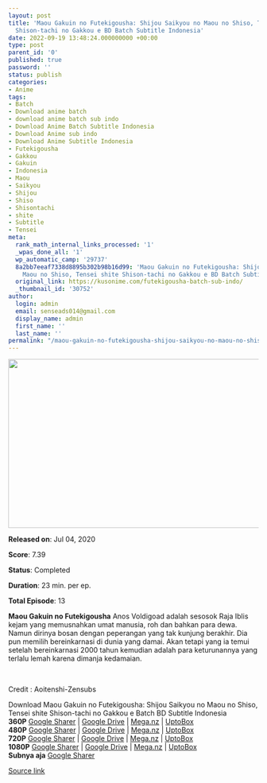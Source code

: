 ```yaml
---
layout: post
title: 'Maou Gakuin no Futekigousha: Shijou Saikyou no Maou no Shiso, Tensei shite
  Shison-tachi no Gakkou e BD Batch Subtitle Indonesia'
date: 2022-09-19 13:48:24.000000000 +00:00
type: post
parent_id: '0'
published: true
password: ''
status: publish
categories:
- Anime
tags:
- Batch
- Download anime batch
- download anime batch sub indo
- Download Anime Batch Subtitle Indonesia
- Download Anime sub indo
- Download Anime Subtitle Indonesia
- Futekigousha
- Gakkou
- Gakuin
- Indonesia
- Maou
- Saikyou
- Shijou
- Shiso
- Shisontachi
- shite
- Subtitle
- Tensei
meta:
  rank_math_internal_links_processed: '1'
  _wpas_done_all: '1'
  wp_automatic_camp: '29737'
  8a2bb7eeaf7338d8895b302b98b16d99: 'Maou Gakuin no Futekigousha: Shijou Saikyou no
    Maou no Shiso, Tensei shite Shison-tachi no Gakkou e BD Batch Subtitle Indonesia'
  original_link: https://kusonime.com/futekigousha-batch-sub-indo/
  _thumbnail_id: '30752'
author:
  login: admin
  email: senseads014@gmail.com
  display_name: admin
  first_name: ''
  last_name: ''
permalink: "/maou-gakuin-no-futekigousha-shijou-saikyou-no-maou-no-shiso-tensei-shite-shison-tachi-no-gakkou-e-bd-batch-subtitle-indonesia/"
---
```

<p><img width="608" height="340" src="{{ site.baseurl }}/assets/2022/09/Maou-Gakuin-no-Futekigousha-608x340.jpg" class="attachment-thumb-large size-thumb-large wp-post-image" alt="" loading="lazy" title="Maou Gakuin no Futekigousha: Shijou Saikyou no Maou no Shiso, Tensei shite Shison-tachi no Gakkou e BD Batch Subtitle Indonesia" srcset="https://kusonime.com/wp-content/uploads/2020/08/Maou-Gakuin-no-Futekigousha-608x340.jpg 608w, https://kusonime.com/wp-content/uploads/2020/08/Maou-Gakuin-no-Futekigousha-300x168.jpg 300w, https://kusonime.com/wp-content/uploads/2020/08/Maou-Gakuin-no-Futekigousha-768x429.jpg 768w, https://kusonime.com/wp-content/uploads/2020/08/Maou-Gakuin-no-Futekigousha-520x291.jpg 520w, https://kusonime.com/wp-content/uploads/2020/08/Maou-Gakuin-no-Futekigousha.jpg 1000w" sizes="(max-width: 608px) 100vw, 608px" />
<p><b>Released on</b>: Jul 04, 2020</p>
<p>
<p><b>Score</b>: 7.39</p>
<p>
<p><b>Status</b>: Completed</p>
<p>
<p><b>Duration</b>: 23 min. per ep.</p>
<p>
<p><b>Total Episode</b>: 13</p>
<p>
<p><strong>Maou Gakuin no Futekigousha</strong> Anos Voldigoad adalah sesosok Raja Iblis kejam yang memusnahkan umat manusia, roh dan bahkan para dewa. Namun dirinya bosan dengan peperangan yang tak kunjung berakhir. Dia pun memilih bereinkarnasi di dunia yang damai. Akan tetapi yang ia temui setelah bereinkarnasi 2000 tahun kemudian adalah para keturunannya yang terlalu lemah karena dimanja kedamaian.</p>
<p>
<p> </p>
<p>
<p>Credit : Aoitenshi-Zensubs</p>
<p>
<div class="smokeddl">
<div class="smokettl">Download Maou Gakuin no Futekigousha: Shijou Saikyou no Maou no Shiso, Tensei shite Shison-tachi no Gakkou e Batch BD Subtitle Indonesia</div>
<div class="smokeurl"><strong>360P</strong> <a href="https://acefile.co/f/39396972/kusonime-emaknya-mantan-raja-iblis-manteb-bd-360p-rar" target="_blank" rel="noopener noreferrer">Google Sharer</a> | <a href="https://drive.google.com/uc?export=download&amp;id=1J46xAlaBHfR19j2VGG3FaC_Q0Rs80o1J" target="_blank" rel="noopener">Google Drive</a> | <a href="https://mega.nz/file/v4wy3Jra#rhBD8OlfyfF2sXzpEpAjGW3Cjp-bWIKp36by3KX68Yw" target="_blank" rel="noopener noreferrer">Mega.nz</a> | <a href="https://uptobox.com/78184i6erm8r" target="_blank" rel="noopener">UptoBox</a></div>
<div class="smokeurl"><strong>480P</strong> <a href="https://acefile.co/f/39396975/kusonime-emaknya-mantan-raja-iblis-manteb-bd-480p-rar" target="_blank" rel="noopener noreferrer">Google Sharer</a> | <a href="https://drive.google.com/uc?export=download&amp;id=1VsS_YXKoK2-EST6RnL-YP9dTnlYXVJZn" target="_blank" rel="noopener">Google Drive</a> | <a href="https://mega.nz/file/i0pGCJ7b#h7KjCVxB2IvAo9hQL7MIEPUE-TiYMq2v_u0JbySizks" target="_blank" rel="noopener noreferrer">Mega.nz</a> | <a href="https://uptobox.com/kuiwthnj7tuh" target="_blank" rel="noopener">UptoBox</a></div>
<div class="smokeurl"><strong>720P</strong> <a href="https://acefile.co/f/39396976/kusonime-emaknya-mantan-raja-iblis-manteb-bd-720p-rar" target="_blank" rel="noopener noreferrer">Google Sharer</a> | <a href="https://drive.google.com/uc?export=download&amp;id=1AaMjACDDLKd353NrPqbAAs4f5BQH5DQX" target="_blank" rel="noopener">Google Drive</a> | <a href="https://mega.nz/file/vxhWkbbK#g4lrNByTP2uhGlk6V9UjQ3LXthtcvfTFjlcV3n7uqnA" target="_blank" rel="noopener noreferrer">Mega.nz</a> | <a href="https://uptobox.com/pedb086o78we" target="_blank" rel="noopener">UptoBox</a></div>
<div class="smokeurl"><strong>1080P</strong> <a href="https://acefile.co/f/39396979/kusonime-emaknya-mantan-raja-iblis-manteb-bd-1080p-rar" target="_blank" rel="noopener noreferrer">Google Sharer</a> | <a href="https://drive.google.com/uc?export=download&amp;id=1NEkvvkZj40j3mX9Vld1mFUgukQhrjxGg" target="_blank" rel="noopener">Google Drive</a> | <a href="https://mega.nz/file/GshCnZSS#Ci7GplY3ZhJ_SdwsqjSb-yV8Czlip8VqXNQRLqGnmaE" target="_blank" rel="noopener noreferrer">Mega.nz</a> | <a href="https://uptobox.com/vcfbabijwn50" target="_blank" rel="noopener">UptoBox</a></div>
<div class="smokeurl"><strong>Subnya aja</strong> <a href="https://acefile.co/f/39396980/kusonime-emaknya-mantan-raja-iblis-manteb-bd-fontsubs-rar" target="_blank" rel="noopener">Google Sharer</a></div>
</div>
<p><a href="https://kusonime.com/futekigousha-batch-sub-indo/">Source link </a></p>
